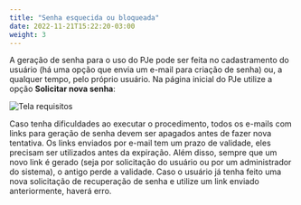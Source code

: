 ```yaml
---
title: "Senha esquecida ou bloqueada"
date: 2022-11-21T15:22:20-03:00
weight: 3
---
```


A geração de senha para o uso do PJe pode ser feita no cadastramento do usuário (há uma opção que envia um e-mail para criação de senha) ou, a qualquer tempo, pelo próprio usuário. Na página inicial do PJe utilize a opção **Solicitar nova senha**:

![Tela requisitos](/imagens/solicitar_senha.jpg)

Caso tenha dificuldades ao executar o procedimento, todos os e-mails com links para geração de senha devem ser apagados antes de fazer nova tentativa. Os links enviados por e-mail tem um prazo de validade, eles precisam ser utilizados antes da expiração. Além disso, sempre que um novo link é gerado (seja por solicitação do usuário ou por um administrador do sistema), o antigo perde a validade. Caso o usuário já tenha feito uma nova solicitação de recuperação de senha e utilize um link enviado anteriormente, haverá erro.
